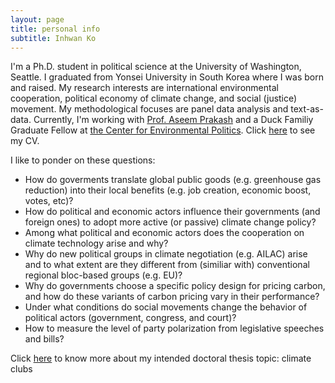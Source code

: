 ```yaml
---
layout: page
title: personal info
subtitle: Inhwan Ko
---
```


I'm a Ph.D. student in political science at the University of Washington, Seattle. I graduated from Yonsei University in South Korea where I was born and raised. My research interests are international environmental cooperation, political economy of climate change, and social (justice) movement. My methodological focuses are panel data analysis and text-as-data. Currently, I'm working with [Prof. Aseem Prakash](https://www.polisci.washington.edu/people/aseem-prakash) and a Duck Familiy Graduate Fellow at [the Center for Environmental Politics](https://depts.washington.edu/envirpol/). Click [here](https://github.com/inhwanko/inhwanko.github.io/raw/master/cv_201117.pdf) to see my CV. 

I like to ponder on these questions:

- How do goverments translate global public goods (e.g. greenhouse gas reduction) into their local benefits (e.g. job creation, economic boost, votes, etc)?
- How do political and economic actors influence their governments (and foreign ones) to adopt more active (or passive) climate change policy?
- Among what political and economic actors does the cooperation on climate technology arise and why?
- Why do new political groups in climate negotiation (e.g. AILAC) arise and to what extent are they different from (similiar with) conventional regional bloc-based groups (e.g. EU)?
- Why do governments choose a specific policy design for pricing carbon, and how do these variants of carbon pricing vary in their performance?
- Under what conditions do social movements change the behavior of political actors (government, congress, and court)?
- How to measure the level of party polarization from legislative speeches and bills?

Click [here](https://inhwanko.github.io/climateclub) to know more about my intended doctoral thesis topic: climate clubs
